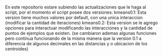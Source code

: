 En este repositorio estare subiendo las actualizaciones que le haga al script, por el momento el script posee dos versiones:
kmeans0.1:
  Esta version tiene muchos valores por default, con una unica interaccion (modificar la cantidad de iteraciones) 
kmeans0.2:
  Esta version se le agrego opciones para interactuar modificando las interacciones y la cantidad de puntos de 
  ejemplos que existen. (se cambiaron ademas algunas funciones pero continua funcionando de la misma manera que la version 0.1
  a diferencia de algunos decimales en las distancias y o ubicacion de los centroides) 
